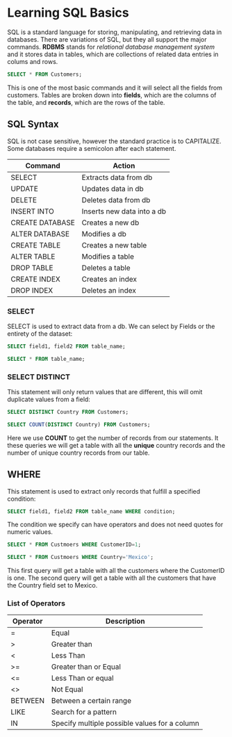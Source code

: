 # Learning SQL Basics

SQL is a standard language for storing, manipulating, and retrieving data in databases. There are variations of SQL, but they all support the major commands. **RDBMS** stands for *relational database management system* and it stores data in tables, which are collections of related data entries in colums and rows.

```SQL
SELECT * FROM Customers;
```

This is one of the most basic commands and it will select all the fields from customers. Tables are broken down into **fields**, which are the columns of the table, and **records**, which are the rows of the table.

## SQL Syntax

SQL is not case sensitive, however the standard practice is to CAPITALIZE. Some databases require a semicolon after each statement.

Command     | Action
-------- | -----
SELECT | Extracts data from db
UPDATE | Updates data in db
DELETE | Deletes data from db
INSERT INTO | Inserts new data into a db
CREATE DATABASE | Creates a new db
ALTER DATABASE | Modifies a db
CREATE TABLE | Creates a new table
ALTER TABLE | Modifies a table
DROP TABLE | Deletes a table
CREATE INDEX | Creates an index
DROP INDEX | Deletes an index

### SELECT

SELECT is used to extract data from a db. We can select by Fields or the entirety of the dataset:

```SQL
SELECT field1, field2 FROM table_name;

SELECT * FROM table_name;
```

### SELECT DISTINCT

This statement will only return values that are different, this will omit duplicate values from a field:

```SQL
SELECT DISTINCT Country FROM Customers;

SELECT COUNT(DISTINCT Country) FROM Customers;
```

Here we use **COUNT** to get the number of records from our statements. It these queries we will get a table with all the **unique** country records and the number of unique country records from our table.

## WHERE

This statement is used to extract only records that fulfill a specified condition:

```SQL
SELECT field1, field2 FROM table_name WHERE condition;
```

The condition we specify can have operators and does not need quotes for numeric values.

```SQL
SELECT * FROM Custmoers WHERE CustomerID=1;

SELECT * FROM Custmoers WHERE Country='Mexico';
```

This first query will get a table with all the customers where the CustomerID is one. The second query will get a table with all the customers that have the Country field set to Mexico. 

### List of Operators

Operator     | Description
-------- | -----
= | Equal
\> | Greater than
\< | Less Than
\>= | Greater than or Equal
\<= | Less Than or equal
\<\> | Not Equal
BETWEEN | Between a certain range
LIKE | Search for a pattern
IN | Specify multiple possible values for a column
